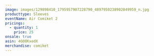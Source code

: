 ```yaml
---
image: images/129898410_1795957907228790_4897950238902049959_n.jpg
producttype: Sleeves
eventName: Air Comiket 2
pricings:
  - quantity: 1
    price: 25
onsale: true
asin: 4GO8KxedX
merchandise: comiket
---
```

